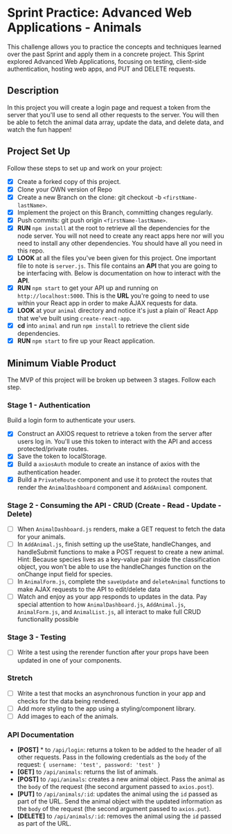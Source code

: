 # Sprint Practice: Advanced Web Applications - Animals

This challenge allows you to practice the concepts and techniques learned over the past Sprint and apply them in a concrete project. This Sprint explored Advanced Web Applications, focusing on testing, client-side authentication, hosting web apps, and PUT and DELETE requests.

## Description

In this project you will create a login page and request a token from the server that you'll use to send all other requests to the server. You will then be able to fetch the animal data array, update the data, and delete data, and watch the fun happen!

## Project Set Up

Follow these steps to set up and work on your project:

- [x] Create a forked copy of this project.
- [x] Clone your OWN version of Repo
- [x] Create a new Branch on the clone: git checkout -b `<firstName-lastName>`.
- [x] Implement the project on this Branch, committing changes regularly.
- [x] Push commits: git push origin `<firstName-lastName>`.
- [x] **RUN** `npm install` at the root to retrieve all the dependencies for the node server. You will not need to create any react apps here nor will you need to install any other dependencies. You should have all you need in this repo.
- [x] **LOOK** at all the files you've been given for this project. One important file to note is `server.js`. This file contains an **API** that you are going to be interfacing with. Below is documentation on how to interact with the **API**.
- [x] **RUN** `npm start` to get your API up and running on `http://localhost:5000`. This is the **URL** you're going to need to use within your React app in order to make AJAX requests for data.
- [x] **LOOK** at your `animal` directory and notice it's just a plain ol' React App that we've built using `create-react-app`.
- [x] **cd** into `animal` and run `npm install` to retrieve the client side dependencies.
- [x] **RUN** `npm start` to fire up your React application.

## Minimum Viable Product

The MVP of this project will be broken up between 3 stages. Follow each step.

### Stage 1 - Authentication

Build a login form to authenticate your users.

- [x] Construct an AXIOS request to retrieve a token from the server after users log in. You'll use this token to interact with the API and access protected/private routes.
- [x] Save the token to localStorage.
- [x] Build a `axiosAuth` module to create an instance of axios with the authentication header.
- [x] Build a `PrivateRoute` component and use it to protect the routes that render the `AnimalDashboard` component and `AddAnimal` component.

### Stage 2 - Consuming the API - CRUD (Create - Read - Update - Delete)

- [ ] When `AnimalDashboard.js` renders, make a GET request to fetch the data for your animals.
- [ ] In `AddAnimal.js`, finish setting up the useState, handleChanges, and handleSubmit functions to make a POST request to create a new animal.
      Hint: Because species lives as a key-value pair inside the classification object, you won't be able to use the handleChanges function on the onChange input field for species.
- [ ] In `AnimalForm.js`, complete the `saveUpdate` and `deleteAnimal` functions to make AJAX requests to the API to edit/delete data
- [ ] Watch and enjoy as your app responds to updates in the data. Pay special attention to how `AnimalDashboard.js`, `AddAnimal.js`, `AnimalForm.js`, and `AnimalList.js`, all interact to make full CRUD functionality possible

### Stage 3 - Testing

- [ ] Write a test using the rerender function after your props have been updated in one of your components.

### Stretch

- [ ] Write a test that mocks an asynchronous function in your app and checks for the data being rendered.
- [ ] Add more styling to the app using a styling/component library.
- [ ] Add images to each of the animals.

### API Documentation

- **[POST]** \* to `/api/login`: returns a token to be added to the header of all other requests. Pass in the following credentials as the `body` of the request: `{ username: 'test', password: 'test' }`
- **[GET]** to `/api/animals`: returns the list of animals.
- **[POST]** to `/api/animals`: creates a new animal object. Pass the animal as the `body` of the request (the second argument passed to `axios.post`).
- **[PUT]** to `/api/animals/:id`: updates the animal using the `id` passed as part of the URL. Send the animal object with the updated information as the `body` of the request (the second argument passed to `axios.put`).
- **[DELETE]** to `/api/animals/:id`: removes the animal using the `id` passed as part of the URL.
